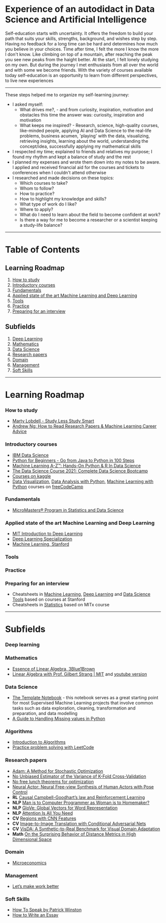 # Experience of an autodidact in Data Science and Artificial Intelligence


Self-education starts with uncertainty. It offers the freedom to build your path that suits your skills, strengths, background, and wishes step by step. Having no feedback for a long time can be hard and determines how much you believe in your choices. Time after time, I felt the more I know the more I don't know. Like climbing on top of a mountain, after reaching the peak you see new peaks from the haight better. At the start, I felt lonely studying on my own. But during the journey I met enthusiasts from all over the world and with some we become friends. With the variety of courses available today self-education is an opportunity to learn from different perspectives, to live new experiences

---

These steps helped me to organize my self-learning journey:
* I asked myself: 
  * What drives me?, - and from curiosity, inspiration, motivation and obstacles this time the answer was: curiosity, inspiration and motivation
  * What keeps me inspired? - Research, science, high-quality courses, like-minded people, applying AI and Data Science to the real-life problems, business acumen, 'playing' with the data, visualizing, retrieving insights, learning about the world, understanding the concept/idea, successfully applying my mathematical skills
* I respected my time; explained to friends and relatives my purpose; I found my rhythm and kept a balance of study and the rest
* I planned my expenses and wrote them down into my notes to be aware. I applied and received financial aid for the courses and tickets to conferences when I couldn't attend otherwise 
* I researched and made decisions on these topics:
    * Which courses to take?
    * Whom to follow?
    * How to practice?
    * How to highlight my knowledge and skills?
    * What type of work do I like?
    * Where to apply?
    * What do I need to learn about the field to become confident at work?
    * Is there a way for me to become a researcher or a scientist keeping a study-life balance?

---

# Table of Contents
## Learning Roadmap
1. [How to study](#how-to-study)
2. [Introductory courses](#introductory-courses)
3. [Fundamentals](#fundamentals)
4. [Applied state of the art Machine Learning and Deep Learning](#applied-state-of-the-art-machine-learning-and-deep-learning)
5. [Tools](#tools)
6. [Practice](#practice)
7. [Preparing for an interview](#preparing-for-an-interview)

## Subfields
1. [Deep Learning](#deep-learning)
2. [Mathematics](#mathematics)
3. [Data Science](#data-science)
4. [Research papers](#research-papers)
5. [Domain](domain)
6. [Management](#management)
7. [Soft Skills](#soft-skills)
---
# Learning Roadmap


### How to study
* [Marty Lobdell - Study Less Study Smart](https://www.youtube.com/watch?v=IlU-zDU6aQ0)
* [Andrew Ng: How to Read Research Papers & Machine Learning Career Advice](https://www.youtube.com/watch?v=733m6qBH-jI&list=PLoROMvodv4rOABXSygHTsbvUz4G_YQhOb)

### Introductory courses
* [IBM Data Science](https://www.edx.org/professional-certificate/ibm-data-science)
* [Python for Beginners - Go from Java to Python in 100 Steps](https://www.udemy.com/course/learn-python-programming-for-java-programmers/)
* [Machine Learning A-Z™: Hands-On Python & R In Data Science](https://www.udemy.com/course/machinelearning/)
* [The Data Science Course 2021: Complete Data Science Bootcamp](https://www.udemy.com/course/the-data-science-course-complete-data-science-bootcamp/)
* [Courses on kaggle](https://www.kaggle.com/learn)
* [Data Visualization](https://www.freecodecamp.org/learn/data-visualization/), [Data Analysis with Python](https://www.freecodecamp.org/learn/data-analysis-with-python/), [Machine Learning with Python](https://www.freecodecamp.org/learn/machine-learning-with-python/) courses on [freeCodeCamp](https://www.freecodecamp.org/)

### Fundamentals
* [MicroMasters® Program in Statistics and Data Science](https://www.edx.org/micromasters/mitx-statistics-and-data-science)

### Applied state of the art Machine Learning and Deep Learning
* [MIT Introduction to Deep Learning](http://introtodeeplearning.com/)
* [Deep Learning Specialization](https://www.coursera.org/specializations/deep-learning)
* [Machine Learning, Stanford](https://www.coursera.org/learn/machine-learning)

### Tools

### Practice

### Preparing for an interview
* Cheatsheets in [Machine Learning](https://stanford.edu/~shervine/teaching/cs-229/), [Deep Learning](https://stanford.edu/~shervine/teaching/cs-230/) and [Data Science Tools](https://www.mit.edu/~amidi/teaching/data-science-tools/) based on courses at Stanford
* Cheatsheets in [Statistics](https://github.com/mynameisjanus/186501xStatistics/blob/master/statistics_cheatsheet.pdf) based on MITx course

---
# Subfields


### Deep learning

### Mathematics
* [Essence of Linear Algebra, 3Blue1Brown](https://www.youtube.com/playlist?list=PLZHQObOWTQDPD3MizzM2xVFitgF8hE_ab)
* [Linear Algebra with Prof. Gilbert Strang | MIT](https://ocw.mit.edu/courses/mathematics/18-06-linear-algebra-spring-2010/) and [youtube version](https://www.youtube.com/playlist?list=PL221E2BBF13BECF6C)

### Data Science
* [The Template Notebook](https://github.com/sajal2692/skeleton-notebook/blob/master/The%20Skeleton%20Notebook.ipynb) - this notebook serves as a great starting point for most Supervised Machine Learning projects that involve common tasks such as data exploration, cleaning, transformation and preparation, and data modelling
* [A Guide to Handling Missing values in Python](https://www.kaggle.com/parulpandey/a-guide-to-handling-missing-values-in-python)

### Algorithms
* [Introduction to Algorithms](https://ocw.mit.edu/courses/electrical-engineering-and-computer-science/6-006-introduction-to-algorithms-fall-2011/)
* [Practice problem solving with LeetCode](https://leetcode.com/)

### Research papers
* [Adam: A Method for Stochastic Optimization](https://arxiv.org/pdf/1412.6980.pdf)
* [No Unbiased Estimator of the Variance of K-Fold Cross-Validation](https://www.jmlr.org/papers/volume5/grandvalet04a/grandvalet04a.pdf)
* [No free lunch theorems for optimization](https://ieeexplore.ieee.org/abstract/document/585893)
* [Neural Actor: Neural Free-view Synthesis of Human Actors with Pose Control](https://vcai.mpi-inf.mpg.de/projects/NeuralActor/?fbclid=IwAR1c7zgDwFOuqv5n4OeJKTm3qCzh-qFL8GVoQDh6TqDaeVxiBWrq8_RPY68)
* <b>RL</b> [Causal Campbell-Goodhart’s law and Reinforcement Learning](https://arxiv.org/pdf/2011.01010.pdf)
* <b>NLP</b> [Man is to Computer Programmer as Woman is to Homemaker?](https://arxiv.org/abs/1607.06520)
* <b>NLP</b> [GloVe: Global Vectors for Word Representation](https://nlp.stanford.edu/pubs/glove.pdf)
* <b>NLP</b> [Attention Is All You Need](https://arxiv.org/abs/1706.03762#)
* <b>CV</b> [Regions with CNN Features](https://paperswithcode.com/method/r-cnn)
* <b>CV</b> [Image-to-Image Translation with Conditional Adversarial Nets](https://phillipi.github.io/pix2pix/)
* <b>CV</b> [VisDA: A Synthetic-to-Real Benchmark for Visual Domain Adaptation](https://openaccess.thecvf.com/content_cvpr_2018_workshops/papers/w40/Peng_VisDA_A_Synthetic-to-Real_CVPR_2018_paper.pdf)
* <b>Math</b> [On the Surprising Behavior of Distance Metrics in High Dimensional Space](https://bib.dbvis.de/uploadedFiles/155.pdf)

### Domain
* [Microeconomics](https://www.edx.org/course/microeconomics)

### Management
* [Let’s make work better](https://rework.withgoogle.com/)

### Soft Skills
* [How To Speak by Patrick Winston](https://www.youtube.com/watch?v=Unzc731iCUY)
* [How to Write an Essay](https://www.edx.org/course/how-to-write-an-essay)
